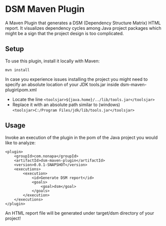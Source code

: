 # DSM Maven Plugin
A Maven Plugin that generates a DSM (Dependency Structure Matrix) HTML report.
It visualizes dependency cycles among Java project packages which might be a sign that the project design is too complicated.
## Setup
To use this plugin, install it locally with Maven:

```
mvn install
```
In case you experience issues installing the project you might need to specify an absolute location of your JDK tools.jar inside dsm-maven-plugin\pom.xml
* Locate the line `<toolsjar>${java.home}/../lib/tools.jar</toolsjar>`
* Replace it with an absolute path similar to (windows) `<toolsjar>C:/Program Files/jdk/lib/tools.jar</toolsjar>`

## Usage
Invoke an execution of the plugin in the pom of the Java project you would like to analyze:

```
<plugin>
    <groupId>com.nonapa</groupId>
    <artifactId>dsm-maven-plugin</artifactId>
    <version>0.0.1-SNAPSHOT</version>
    <executions>
        <execution>
            <id>Generate DSM report</id>
            <goals>
                <goal>dsm</goal>
            </goals>
        </execution>
    </executions>
</plugin>
```

An HTML report file will be generated under target/dsm directory of your project!

